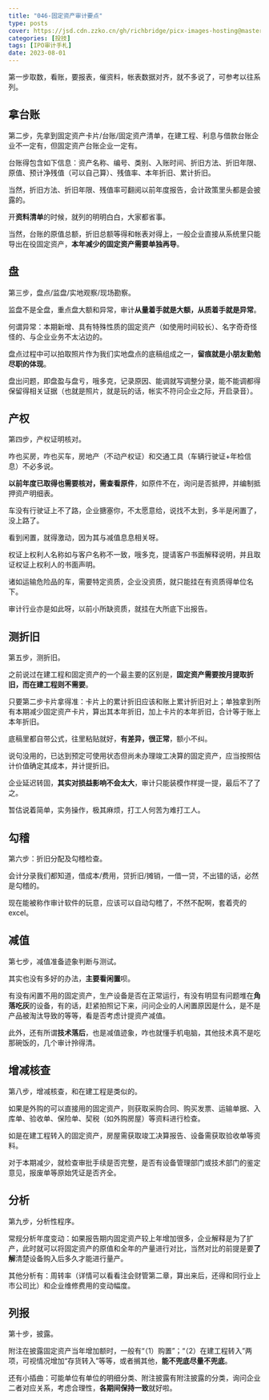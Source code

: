 ```yaml
---
title: "046-固定资产审计要点"
type: posts
cover: https://jsd.cdn.zzko.cn/gh/richbridge/picx-images-hosting@master/thumbnail/audit.avif
categories: [投技]
tags: [IPO审计手札]
date: 2023-08-01
---
```

第一步取数，看账，要报表，催资料，帐表数据对齐，就不多说了，可参考以往系列。

## 拿台账

第二步，先拿到固定资产卡片/台账/固定资产清单，在建工程、利息与借款台账企业不一定有，但固定资产台账企业一定有。

台账得包含如下信息：资产名称、编号、类别、入账时间、折旧方法、折旧年限、原值、预计净残值（可以自己算）、残值率、本年折旧、累计折旧。

当然，折旧方法、折旧年限、残值率可翻阅以前年度报告，会计政策里头都是会披露的。

开**资料清单**的时候，就列的明明白白，大家都省事。

当然，台账的原值总额，折旧总额等得和帐表对得上，一般企业直接从系统里只能导出在役固定资产，**本年减少的固定资产需要单独再导**。

## 盘

第三步，盘点/监盘/实地观察/现场勘察。

监盘不是全盘，重点盘大额和异常，审计**从量着手就是大额，从质着手就是异常**。

何谓异常：本期新增、具有特殊性质的固定资产（如使用时间较长）、名字奇奇怪怪的、与企业业务不太沾边的。

盘点过程中可以拍取照片作为我们实地盘点的底稿组成之一，**留痕就是小朋友勤勉尽职的体现**。

盘出问题，即盘盈与盘亏，哦多克，记录原因、能调就写调整分录，能不能调都得保留得相关证据（也就是照片，就是玩的话，帐实不符问企业之际，开启录音）。

## 产权

第四步，产权证明核对。

咋也买房，咋也买车，房地产（不动产权证）和交通工具（车辆行驶证+年检信息）不必多说。

**以前年度已取得也需要核对，需查看原件**，如原件不在，询问是否抵押，并编制抵押资产明细表。

车没有行驶证上不了路，企业搪塞你，不太愿意给，说找不太到，多半是闲置了，没上路了。

看到闲置，就得激动，因为其与减值息息相关呀。

权证上权利人名称如与客户名称不一致，哦多克，提请客户书面解释说明，并且取证权证上权利人的书面声明。

诸如运输危险品的车，需要特定资质，企业没资质，就只能挂在有资质得单位名下。

审计行业亦是如此呀，以前小所缺资质，就挂在大所底下出报告。

## 测折旧

第五步，测折旧。

之前说过在建工程和固定资产的一个最主要的区别是，**固定资产需要按月提取折旧，而在建工程则不需要**。

只要第二步卡片拿得准：卡片上的累计折旧应该和账上累计折旧对上；单独拿到所有本期减少固定资产卡片，算出其本年折旧，加上卡片的本年折旧，合计等于账上本年折旧。

底稿里都自带公式，往里粘贴就好，**有差异，很正常**，额小不纠。

说句没用的，已达到预定可使用状态但尚未办理竣工决算的固定资产，应当按照估计价值确定其成本，并计提折旧。

企业延迟转固，**其实对损益影响不会太大**，审计只能装模作样提一提，最后不了了之。

暂估说着简单，实务操作，极其麻烦，打工人何苦为难打工人。

## 勾稽

第六步：折旧分配及勾稽检查。

会计分录我们都知道，借成本/费用，贷折旧/摊销，一借一贷，不出错的话，必然是勾稽的。

现在能被称作审计软件的玩意，应该可以自动勾稽了，不然不配啊，套着壳的 excel。

## 减值

第七步，减值准备迹象判断与测试。

其实也没有多好的办法，**主要看闲置**呗。

有没有闲置不用的固定资产，生产设备是否在正常运行，有没有明显有问题堆在**角落吃灰**的设备，有的话，赶紧拍照记下来，问问企业的人闲置原因是什么，是不是产品被淘汰导致的等等，看是否考虑计提资产减值。

此外，还有所谓**技术落后**，也是减值迹象，咋也就懂手机电脑，其他技术真不是吃那碗饭的，几个审计拎得清。

## 增减核查

第八步，增减核查，和在建工程是类似的。

如果是外购的可以直接用的固定资产，则获取采购合同、购买发票、运输单据、入库单、验收单、保险单、契税（如外购房屋）等资料进行检查。

如是在建工程转入的固定资产，房屋需获取竣工决算报告、设备需获取验收单等资料。

对于本期减少，就检查审批手续是否完整，是否有设备管理部门或技术部门的鉴定意见，报废单等原始凭证是否齐全。

## 分析

第九步，分析性程序。

常规分析年度变动：如果报告期内固定资产较上年增加很多，企业解释是为了扩产，此时就可以将固定资产的原值和全年的产量进行对比，当然对比的前提是要**了解**清楚设备购入后多久才能进行量产。

其他分析有：周转率（详情可以看看注会财管第二章，算出来后，还得和同行业上市公司比）和企业维修费用的变动幅度。

## 列报

第十步，披露。

附注在披露固定资产当年增加额时，一般有“（1）购置”；“（2）在建工程转入”两项，可视情况增加“存货转入”等等，或者搁其他，**能不兜底尽量不兜底**。

还有小插曲：可能单位有单位的明细分类、附注披露有附注披露的分类，询问企业二者对应关系，考虑合理性，**各期间保持一致**就好啦。
